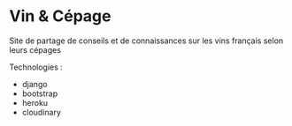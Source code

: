 # Vin & Cépage

Site de partage de conseils et de connaissances sur les vins français selon leurs cépages


Technologies :
- django
- bootstrap
- heroku
- cloudinary


